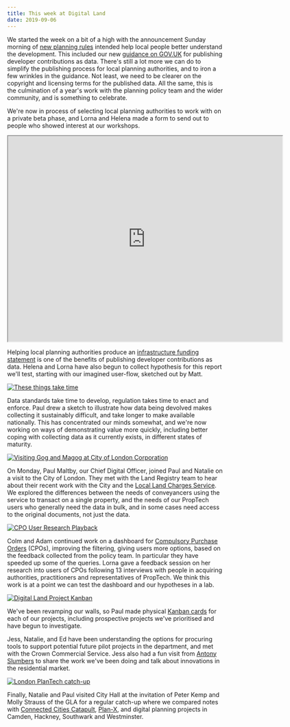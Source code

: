 ```yaml
---
title: This week at Digital Land
date: 2019-09-06
---
```


We started the week on a bit of a high with the announcement Sunday morning of [new planning rules](https://www.gov.uk/government/news/communities-to-see-how-housing-developers-cash-benefits-them-thanks-to-new-planning-rules) intended help local people better understand the development. This included our new [guidance on GOV.UK](https://www.gov.uk/guidance/publish-your-developer-contributions-data) for publishing developer contributions as data. There's still a lot more we can do to simplify the publishing process for local planning authorities, and to iron a few wrinkles in the guidance. Not least, we need to be clearer on the copyright and licensing terms for the published data. All the same, this is the culmination of a year's work with the planning policy team and the wider community, and is something to celebrate.

We're now in process of selecting local planning authorities to work with on a private beta phase,
and Lorna and Helena made a form to send out to people who showed interest at our workshops. 

<iframe src="https://drive.google.com/file/d/1qZkIBw0-a-_Tr-dwaikqBDGdLmQjtisP/preview" width="640" height="480"></iframe>

Helping local planning authorities produce an [infrastructure funding statement](https://www.gov.uk/guidance/community-infrastructure-levy#para17) is one of the benefits of publishing developer contributions as data. Helena and Lorna have also begun to collect hypothesis for this report we'll test, starting with our imagined user-flow, sketched out by Matt.

<a href="https://www.flickr.com/photos/psd/48671872277/in/dateposted-public/" title="These things take time"><img src="https://live.staticflickr.com/65535/48671872277_5304e4f87d_b.jpg" alt="These things take time"></a>

Data standards take time to develop, regulation takes time to enact and enforce. Paul drew a sketch to illustrate how data being devolved makes collecting it sustainably difficult, and take longer to make available nationally. This has concentrated our minds somewhat, and we're now working on ways of demonstrating value more quickly, including better coping with collecting data as it currently exists, in different states of maturity.

<a href="https://www.flickr.com/photos/psd/48664779481/in/dateposted-public/" title="Visiting Gog and Magog at City of London Corporation"><img src="https://live.staticflickr.com/65535/48664779481_9a29c24234_b.jpg" alt="Visiting Gog and Magog at City of London Corporation"></a>

On Monday, Paul Maltby, our Chief Digital Officer, joined Paul and Natalie on a visit to the City of London. They met with the Land Registry team to hear about their recent work with the City and the <a href="https://search-local-land-charges.service.gov.uk/">Local Land Charges Service</a>. We explored the differences between the needs of conveyancers using the service to transact on a single property, and the needs of our PropTech users who generally need the data in bulk, and in some cases need access to the original documents, not just the data.

<a href="https://www.flickr.com/photos/psd/48678977177/in/dateposted/" title="CPO User Research Playback"><img src="https://live.staticflickr.com/65535/48678977177_7f300f3483_b.jpg" alt="CPO User Research Playback"></a>

Colm and Adam continued work on a dashboard for [Compulsory Purchase Orders](https://digital-land.github.io/project/compulsory-purchase-orders/) (CPOs), improving the filtering, giving users more options, based on the feedback collected from the policy team. In particular they have speeded up some of the queries.  Lorna gave a feedback session on her research into users of CPOs following 13 interviews with people in acquiring authorities, practitioners and representatives of PropTech. We think this work is at a point we can test the dashboard and our hypotheses in a lab.

<a href="https://www.flickr.com/photos/psd/48665085338/in/dateposted-public/" title="Kanban"><img src="https://live.staticflickr.com/65535/48665085338_cfec8d7774_b.jpg" alt="Digital Land Project Kanban"></a>

We've been revamping our walls, so Paul made physical [Kanban cards](https://digital-land.github.io/project-kanban-cards/) for each of our projects, including prospective projects we've prioritised and have begun to investigate.

Jess, Natalie, and Ed have been understanding the options for procuring tools to support potential future pilot projects in the department, and met with the Crown Commercial Service. Jess also had a fun visit from [Antony Slumbers](https://twitter.com/antonyslumbers) to share the work we've been doing and talk about innovations in the residential market.

<a href="https://www.flickr.com/photos/psd/48688284732/in/dateposted-public/" title="London PlanTech catch-up"><img src="https://live.staticflickr.com/65535/48688284732_c9bb8d1bd9_b.jpg" alt="London PlanTech catch-up"></a>

Finally, Natalie and Paul visited City Hall at the invitation of Peter Kemp and Molly Strauss of the GLA for a regular catch-up where we compared notes with [Connected Cities Catapult](https://futurecities.catapult.org.uk/), [Plan-X](https://www.planx.uk/), and digital planning projects in Camden, Hackney, Southwark and Westminster.

